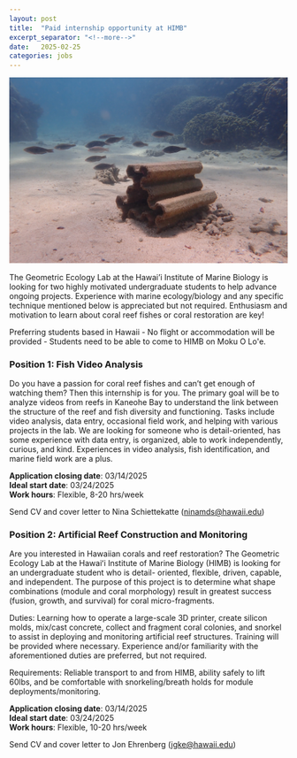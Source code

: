 ```yaml
---
layout: post
title:  "Paid internship opportunity at HIMB"
excerpt_separator: "<!--more-->"
date:   2025-02-25
categories: jobs
---
```


<img src="/assets/posts/P8010715.JPG" width="600"/>

The Geometric Ecology Lab at the Hawai’i Institute of Marine Biology is looking for two highly
motivated undergraduate students to help advance ongoing projects. Experience with marine
ecology/biology and any specific technique mentioned below is appreciated but not required.
Enthusiasm and motivation to learn about coral reef fishes or coral restoration are key!

<!--more-->

Preferring students based in Hawaii - No flight or accommodation will be provided - Students need to be able to come to HIMB on Moku O Lo'e.

### Position 1: Fish Video Analysis

Do you have a passion for coral reef fishes and can’t get enough of watching them? Then this
internship is for you. The primary goal will be to analyze videos from reefs in Kaneohe Bay to
understand the link between the structure of the reef and fish diversity and functioning. Tasks
include video analysis, data entry, occasional field work, and helping with various projects in the
lab. We are looking for someone who is detail-oriented, has some experience with data entry, is
organized, able to work independently, curious, and kind. Experiences in video analysis, fish
identification, and marine field work are a plus.

**Application closing date**: 03/14/2025  
**Ideal start date**: 03/24/2025  
**Work hours**: Flexible, 8-20 hrs/week  

Send CV and cover letter to Nina Schiettekatte (ninamds@hawaii.edu)  

### Position 2: Artificial Reef Construction and Monitoring

Are you interested in Hawaiian corals and reef restoration? The Geometric Ecology Lab at the
Hawaiʻi Institute of Marine Biology (HIMB) is looking for an undergraduate student who is detail-
oriented, flexible, driven, capable, and independent. The purpose of this project is to determine
what shape combinations (module and coral morphology) result in greatest success (fusion, growth,
and survival) for coral micro-fragments.

Duties: Learning how to operate a large-scale 3D printer, create silicon molds, mix/cast concrete,
collect and fragment coral colonies, and snorkel to assist in deploying and monitoring artificial reef
structures. Training will be provided where necessary. Experience and/or familiarity with the
aforementioned duties are preferred, but not required.

Requirements: Reliable transport to and from HIMB, ability safely to lift 60lbs, and be comfortable
with snorkeling/breath holds for module deployments/monitoring.

**Application closing date**: 03/14/2025  
**Ideal start date**: 03/24/2025  
**Work hours**: Flexible, 10-20 hrs/week  

Send CV and cover letter to Jon Ehrenberg (jgke@hawaii.edu)  